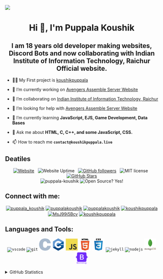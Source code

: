 <img src="https://capsule-render.vercel.app/api?type=waving&color=gradient&height=200&section=header&text=𝑷𝒖𝒑𝒑𝒂𝒍𝒂%20𝑲𝒐𝒖𝒔𝒉𝒊𝒌&fontSize=80&fontAlignY=35&animation=twinkling&fontColor=gradient" />
<h1 align="center">Hi 👋, I'm Puppala Koushik</h1>
<h2 align="center">I am 18 years old developer making websites, Discord Bots and now collaborating with Indian Institute of Information Technology, Raichur Official website.</h2>

- 👨‍💻 My First project is [koushikpuppala](https://koushikpuppala.live)

- 🔭 I’m currently working on [Avengers Assemble Server Website](https://avengers-assemble.tech)

- 👯 I’m collaborating on [Indian Institute of Information Technology, Raichur](https://iiitr.ac.in/)

- 🤝 I’m looking for help with [Avengers Assemble Server Website](https://github.com/Discord-Avengers-Assemble-Server/Avengers-Assemble)

- 🌱 I’m currently learning **JavaScript, EJS, Game Development, Data Bases**

- 💬 Ask me about **HTML, C, C++, and some JavaScript, CSS.**

- 📫 How to reach me **```contact@koushikpuppala.live```**

<h2 align="left">Deatiles</h2>
<p align="center">
<a href="http://koushikpuppala.live"><img alt="Website" src="https://img.shields.io/website?style=social&url=https%3A%2F%2Fkoushikpuppala.live" /></a> &nbsp;
<img alt="Website Uptime" src="https://img.shields.io/uptimerobot/ratio/m787304452-a092fc16db28ac06a0c01825?style=social"> &nbsp;
<a href="https://github.com/puppala-koushik?tab=followers"><img alt="GitHub followers" src="https://img.shields.io/github/followers/puppala-koushik.svg?style=social&label=Follow" /></a> &nbsp;
<img alt="MIT license" src="https://img.shields.io/badge/License-MIT-blue.svg?style=social" /> &nbsp;
<a href="https://github.com/puppala-koushik?tab=stars"><img alt="GitHub Stars" src="https://img.shields.io/github/stars/puppala-koushik?affiliations=OWNER%2CCOLLABORATOR%2CORGANIZATION_MEMBER&style=social" /></a>
<br />
<img src="https://komarev.com/ghpvc/?username=puppala-koushik&label=Profile%20views&color=0e75b6&style=flat" alt="puppala-koushik" />
<img src="https://badgen.net/badge/Open%20Source%20%3F/Yes%21/blue?icon=github" alt="Open Source? Yes!">
</p>

<h2 align="left">Connect with me:</h2>
<p align="center">
<a href="https://twitter.com/puppala_koushik" target="blank"><img align="center" src="https://img.icons8.com/nolan/64/twitter-circled.png" alt="puppala_koushik" width="40" /></a>
<a href="https://linkedin.com/in/puppalakoushik" target="blank"><img align="center" src="https://img.icons8.com/nolan/64/linkedin-circled.png" alt="puppalakoushik" width="40" /></a>
<a href="https://fb.com/puppalakoushik" target="blank"><img align="center" src="https://img.icons8.com/nolan/64/facebook-circled.png" alt="puppalakoushik" width="40" /></a>
<a href="https://instagram.com/koushikpuppala" target="blank"><img align="center" src="https://img.icons8.com/nolan/64/instagram-new.png" alt="koushikpuppala" width="40" /></a>
<a href="https://discord.gg/MsJ99j5Bcv" target="blank"><img align="center" src="https://img.icons8.com/nolan/64/discord-new-logo.png" alt="MsJ99j5Bcv" width="40" /></a>
<a href="mailto:contact@koushikpuppala.live"><img align="center" src="https://img.icons8.com/nolan/64/secured-letter.png" alt="koushikpuppala" width="40" /></a>
</p>

<h2 align="left">Languages and Tools:</h2>
<p align="center">
<code><img src="https://img.icons8.com/nolan/64/visual-studio-code-2019.png" alt="vscode" width="40" height="40"/></code>
<code><img src="https://www.vectorlogo.zone/logos/git-scm/git-scm-icon.svg" alt="git" width="40" height="40"/></code>
<code><img src="https://raw.githubusercontent.com/devicons/devicon/master/icons/c/c-original.svg" alt="c" width="40" height="40"/></code>
<code><img src="https://raw.githubusercontent.com/devicons/devicon/master/icons/cplusplus/cplusplus-original.svg" alt="cplusplus" width="40" height="40"/></code>
<code><img src="https://raw.githubusercontent.com/devicons/devicon/master/icons/javascript/javascript-original.svg" alt="javascript" width="40" height="40"/></code>
<code><img src="https://raw.githubusercontent.com/devicons/devicon/master/icons/html5/html5-original-wordmark.svg" alt="html5" width="40" height="40"/></code>
<code><img src="https://raw.githubusercontent.com/devicons/devicon/master/icons/css3/css3-original-wordmark.svg" alt="css3" width="40" height="40"/></code>
<code><img src="https://www.vectorlogo.zone/logos/jekyllrb/jekyllrb-icon.svg" alt="jekyll" width="40" height="40"/></code>
<code><img src="https://img.icons8.com/windows/64/26e07f/nodejs.png" alt="nodejs" width="40" height="40"/></code>
<code><img src="https://raw.githubusercontent.com/devicons/devicon/master/icons/mongodb/mongodb-original-wordmark.svg" alt="mongodb" width="40" height="40"/></code>
<code><img src="https://raw.githubusercontent.com/devicons/devicon/master/icons/bootstrap/bootstrap-plain-wordmark.svg" alt="bootstrap" width="40" height="40"/></code>
</p>

<details>
<summary>GitHub Statistics
</summary>
<br />
<p align="center">
<img src="https://github-profile-trophy.vercel.app/?username=puppala-koushik&row=1&theme=juicyfresh" alt="puppala-koushik" /><br />
<img src="https://github-readme-stats.vercel.app/api/top-langs?username=puppala-koushik&show_icons=true&locale=en&layout=compact&theme=blue-green" alt="puppala-koushik" /><br />
<img src="https://github-readme-stats.vercel.app/api?username=puppala-koushik&show_icons=true&locale=en&layout=compact&theme=blue-green" alt="puppala-koushik" /><br />
<img src="https://github-readme-streak-stats.herokuapp.com/?user=puppala-koushik&theme=blue-green" alt="puppala-koushik" />
</p>

</details>